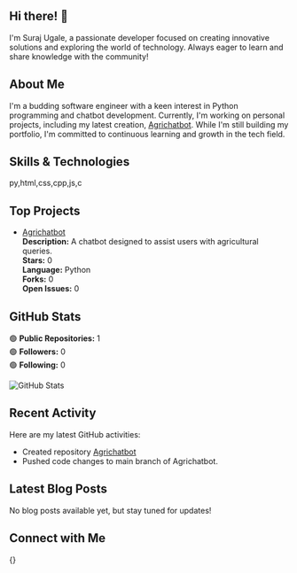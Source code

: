 ## Hi there! 👋

I'm Suraj Ugale, a passionate developer focused on creating innovative solutions and exploring the world of technology. Always eager to learn and share knowledge with the community!

## About Me

I'm a budding software engineer with a keen interest in Python programming and chatbot development. Currently, I'm working on personal projects, including my latest creation, [Agrichatbot](https://github.com/surajugale12/Agrichatbot). While I'm still building my portfolio, I'm committed to continuous learning and growth in the tech field.

## Skills & Technologies

py,html,css,cpp,js,c

## Top Projects

- [Agrichatbot](https://github.com/surajugale12/Agrichatbot)  
  **Description:** A chatbot designed to assist users with agricultural queries.  
  **Stars:** 0  
  **Language:** Python  
  **Forks:** 0  
  **Open Issues:** 0

## GitHub Stats

🟢 **Public Repositories:** 1  
🟢 **Followers:** 0  
🟢 **Following:** 0  

![GitHub Stats](https://github-readme-stats.vercel.app/api?username=surajugale12&show_icons=true&theme=radical)

## Recent Activity

Here are my latest GitHub activities:  
- Created repository [Agrichatbot](https://github.com/surajugale12/Agrichatbot)  
- Pushed code changes to main branch of Agrichatbot.

## Latest Blog Posts

No blog posts available yet, but stay tuned for updates!

## Connect with Me

{}
